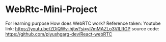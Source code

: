 # WebRtc-Mini-Project
For learning purpose 
 How does WebRTC work?
 Reference taken: Youtube link: https://youtu.be/ZDiQWv-hjtw?si=yl7mMAZLo3VILRGP
 source code: https://github.com/piyushgarg-dev/React-webRTC
 
